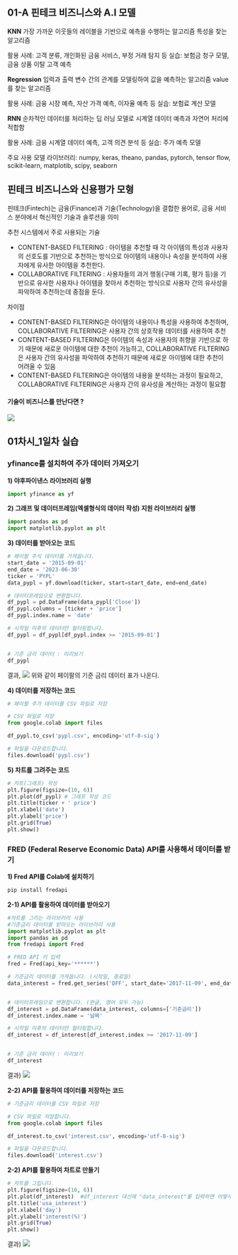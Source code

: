 ## 01-A 핀테크 비즈니스와 A.I 모델

**KNN**
가장 가까운 이웃들의 레이블을 기반으로 예측을 수행하는 알고리즘
특성을 찾는 알고리즘

활용 사례: 고객 분류, 개인화된 금융 서비스, 부정 거래 탐지 등
실습: 보험금 청구 모델, 금융 상품 이탈 고객 예측

**Regression**
입력과 출력 변수 간의 관계를 모델링하여 값을 예측하는 알고리즘
value를 찾는 알고리즘

활용 사례: 금융 시장 예측, 자산 가격 예측, 이자율 예측 등
실습: 보험료 계산 모델

**RNN**
순차적인 데이터를 처리하는 딥 러닝 모델로 시계열 데이터 예측과 자연어 처리에 적합함

활용 사례: 금융 시계열 데이터 예측, 고객 의견 분석 등
실습: 주가 예측 모델

주요 사용 모델
라이브러리: numpy, keras, theano, pandas, pytorch, tensor flow, scikit-learn, matplotib, scipy, seaborn

## 핀테크 비즈니스와 신용평가 모형
핀테크(Fintech)는 금융(Finance)과 기술(Technology)을 결합한 용어로, 금융 서비스 분야에서 혁신적인 기술과 솔루션을 의미

추천 시스템에서 주로 사용되는 기술
- CONTENT-BASED FILTERING : 아이템을 추천할 때 각 아이템의 특성과 사용자의 선호도를 기반으로 추천하는 방식으로 아이템의 내용이나 속성을 분석하여 사용자에게 유사한 아이템을 추천한다.
- COLLABORATIVE FILTERING : 사용자들의 과거 행동(구매 기록, 평가 등)을 기반으로 유사한 사용자나 아이템을 찾아서 추천하는 방식으로 사용자 간의 유사성을 파악하여 추천하는데 중점을 둔다.

차이점
- CONTENT-BASED FILTERING은 아이템의 내용이나 특성을 사용하여 추천하며, COLLABORATIVE FILTERING은 사용자 간의 상호작용 데이터를 사용하여 추천
- CONTENT-BASED FILTERING은 아이템의 속성과 사용자의 취향을 기반으로 하기 때문에 새로운 아이템에 대한 추천이 가능하고, COLLABORATIVE FILTERING은 사용자 간의 유사성을 파악하여 추천하기 때문에 새로운 아이템에 대한 추천이 어려울 수 있음
- CONTENT-BASED FILTERING은 아이템의 내용을 분석하는 과정이 필요하고, COLLABORATIVE FILTERING은 사용자 간의 유사성을 계산하는 과정이 필요함

#### 기술이 비즈니스를 만난다면 ?
![](https://velog.velcdn.com/images/chhaewxn/post/809a3dc4-3b05-47f6-b6e3-760a0972762f/image.png)


## 01차시_1일차 실습
### yfinance를 설치하여 주가 데이터 가져오기 

**1) 야후파이낸스 라이브러리 실행**
```python
import yfinance as yf
```


**2) 그래프 및 데이터프레임(엑셀형식의 데이터 작성) 지원 라이브러리 실행**
```python
import pandas as pd
import matplotlib.pyplot as plt
```

**3) 데이터를 받아오는 코드**
```python
# 페이팔 주식 데이터를 가져옵니다.
start_date = '2015-09-01'
end_date = '2023-06-30'
ticker = 'PYPL'
data_pypl = yf.download(ticker, start=start_date, end=end_date)

# 데이터프레임으로 변환합니다.
df_pypl = pd.DataFrame(data_pypl['Close'])
df_pypl.columns = [ticker + 'price']
df_pypl.index.name = 'date'

# 시작일 이후의 데이터만 필터링합니다.
df_pypl = df_pypl[df_pypl.index >= '2015-09-01']


# 기준 금리 데이터 : 미리보기
df_pypl
```

결과, 
![](https://velog.velcdn.com/images/chhaewxn/post/028a2828-11ff-46f4-bd10-6f8085d06028/image.png)
위와 같이 페이팔의 기준 금리 데이터 표가 나온다.

**4) 데이터를 저장하는 코드**
```python
# 페이팔 주가 데이터를 CSV 파일로 저장

# CSV 파일로 저장
from google.colab import files

df_pypl.to_csv('pypl.csv', encoding='utf-8-sig')

# 파일을 다운로드합니다.
files.download('pypl.csv')
```

**5) 차트를 그려주는 코드**
```python
# 차트(그래프) 작성
plt.figure(figsize=(10, 6))
plt.plot(df_pypl) # 그래프 작성 코드 
plt.title(ticker + ' price')
plt.xlabel('date')
plt.ylabel('price')
plt.grid(True)
plt.show()
```

### FRED (Federal Reserve Economic Data) API를 사용해서 데이터를 받기

**1) Fred API를 Colab에 설치하기**
```python
pip install fredapi
```

**2-1) API를 활용하여 데이터를 받아오기**
```python
#차트를 그리는 라이브러리 사용
#기준금리 데이터를 받아오는 라이브러리 사용
import matplotlib.pyplot as plt
import pandas as pd
from fredapi import Fred

# FRED API 키 입력
fred = Fred(api_key='******')

# 기준금리 데이터를 가져옵니다. (시작일, 종료일)
data_interest = fred.get_series('DFF', start_date='2017-11-09', end_date='2023-06-30')


# 데이터프레임으로 변환합니다. (한글, 영어 모두 가능)
df_interest = pd.DataFrame(data_interest, columns=['기준금리'])
df_interest.index.name = '날짜'

# 시작일 이후의 데이터만 필터링합니다.
df_interest = df_interest[df_interest.index >= '2017-11-09']


# 기준 금리 데이터 : 미리보기
df_interest
```

결과) 
![](https://velog.velcdn.com/images/chhaewxn/post/4e433caa-9dd0-4fc8-93d7-8a0e84797bf1/image.png)

**2-2) API를 활용하여 데이터를 저장하는 코드**
```python
# 기준금리 데이터를 CSV 파일로 저장

# CSV 파일로 저장합니다.
from google.colab import files

df_interest.to_csv('interest.csv', encoding='utf-8-sig')

# 파일을 다운로드합니다.
files.download('interest.csv')
```

**2-2) API를 활용하여 차트로 만들기**
```python
# 차트를 그립니다.
plt.figure(figsize=(10, 6))
plt.plot(df_interest)  #df_interest 대신에 "data_interest"를 입력하면 어떻게 달라질까요?
plt.title('usa_interest')
plt.xlabel('day')
plt.ylabel('interest(%)')
plt.grid(True)
plt.show()
```
결과)
![](https://velog.velcdn.com/images/chhaewxn/post/44adea27-c859-42d0-b4bf-80e84716ab5a/image.png)
